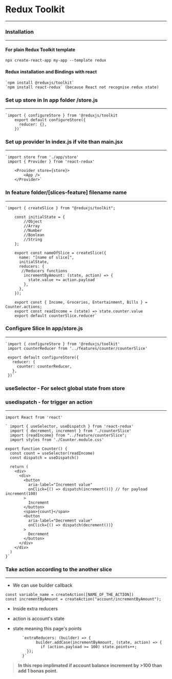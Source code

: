 # Redux Toolkit

---

### Installation

---

#### For plain Redux Toolkit **template**

`npx create-react-app my-app --template redux`

#### Redux **installation** and **Bindings** with react

    `npm install @reduxjs/toolkit`
    `npm install react-redux` (because React not recognise redux state)

### Set up **store** in In app folder /store.js

---

    `import { configureStore } from '@reduxjs/toolkit
        export default configureStore({
          reducer: {},
        })`

### Set up **provider** In index.js if vite than main.jsx

---

    `import store from './app/store'
     import { Provider } from 'react-redux'

        <Provider store={store}>
            <App />
        </Provider>`

### In feature folder/[slices-feature] filename name

---

    `import { createSlice } from "@reduxjs/toolkit";

        const initialState = {
            //Object
            //Array
            //Number
            //Boolean
            //String
        };

        export const nameOfSlice = createSlice({
          name: "[name of slice]",
          initialState,
          reducers: {
           //Reducers functions
            incrementByAmount: (state, action) => {
              state.value += action.payload
            },
          },
        });

        export const { Income, Groceries, Entertainment, Bills } = Counter.actions;
        export const readIncome = (state) => state.counter.value
        export default counterSlice.reducer`

### **Configure** Slice In app/store.js

---

    `import { configureStore } from '@reduxjs/toolkit'
     import counterReducer from '../features/counter/counterSlice'

     export default configureStore({
       reducer: {
         counter: counterReducer,
       },
     })`

### useSelector - For **select global state** from store

### usedispatch - for **trigger an action**

---

    import React from 'react'

    ` import { useSelector, useDispatch } from 'react-redux'
      import { decrement, increment } from './counterSlice'
      import {readIncome} from "../feature/counterSlice";
      import styles from './Counter.module.css'

    export function Counter() {
      const count = useSelector(readIncome)
      const dispatch = useDispatch()

      return (
        <div>
          <div>
            <button
              aria-label="Increment value"
              onClick={() => dispatch(increment())} // for payload increment(100)
            >
              Increment
            </button>
            <span>{count}</span>
            <button
              aria-label="Decrement value"
              onClick={() => dispatch(decrement())}
            >
              Decrement
            </button>
          </div>
        </div>
      )
    }`

### Take **action according to the another slice**

---

- We can use builder callback

`const variable_name = createAction([NAME_OF_THE_ACTION])`<br>
`const incrementByAmount = createAction("account/incrementByAmount");`

- Inside extra reducers
- action is account's state
- state meaning this page's points

          `extraReducers: (builder) => {
                builder.addCase(incrementByAmount, (state, action) => {
                  if (action.payload >= 100) state.points++;
            });
          }`

> **In this repo implimated if account balance increment by >100 than add 1 bonas point.**

